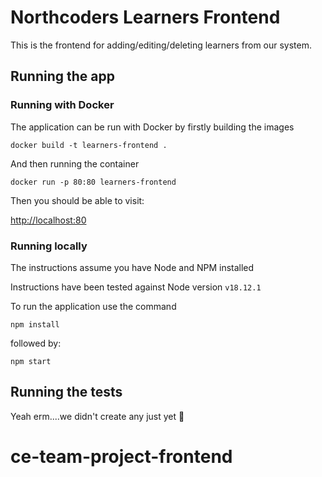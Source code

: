 # Northcoders Learners Frontend

This is the frontend for adding/editing/deleting learners from our system.

## Running the app

### Running with Docker

The application can be run with Docker by firstly building the images

```
docker build -t learners-frontend .
```

And then running the container

```
docker run -p 80:80 learners-frontend
```

Then you should be able to visit:

[http://localhost:80](http://localhost:80)

### Running locally

The instructions assume you have Node and NPM installed

Instructions have been tested against Node version `v18.12.1`

To run the application use the command

```
npm install
```

followed by:

```
npm start
```

## Running the tests

Yeah erm....we didn't create any just yet 🙈
# ce-team-project-frontend
